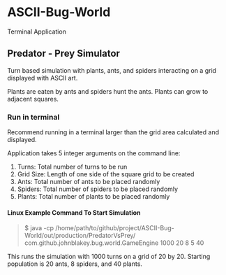 # ASCII-Bug-World
Terminal Application

## Predator - Prey Simulator
Turn based simulation with plants, ants, and spiders interacting on a grid displayed with ASCII art.

Plants are eaten by ants and spiders hunt the ants. Plants can grow to adjacent squares.

### Run in terminal
Recommend running in a terminal larger than the grid area calculated and displayed.

Application takes 5 integer arguments on the command line:
1. Turns: Total number of turns to be run
2. Grid Size: Length of one side of the square grid to be created
3. Ants: Total number of ants to be placed randomly
4. Spiders: Total number of spiders to be placed randomly
5. Plants: Total number of plants to be placed randomly

#### Linux Example Command To Start Simulation
> $ java -cp /home/path/to/github/project/ASCII-Bug-World/out/production/PredatorVsPrey/ com.github.johnblakey.bug.world.GameEngine 1000 20 8 5 40

This runs the simulation with 1000 turns on a grid of 20 by 20. Starting population is 20 ants, 8 spiders, and 40 plants.
